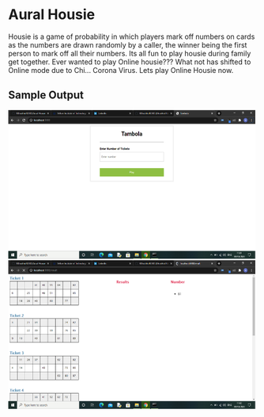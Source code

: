 # Aural Housie

Housie is a game of probability in which players mark off numbers on cards as the numbers are drawn randomly by a caller, the winner being the first person to mark off all their numbers. Its all fun to play housie during family get together. Ever wanted to play Online housie??? What not has shifted to Online mode due to Chi... Corona Virus. Lets play Online Housie now. 

## Sample Output

<img  height="300" width="500" alt="" src="https://github.com/KKhushhalR2405/Aural-Housie/blob/master/output/ss1.png" />

<br>
<img  height="300" width="500" alt="" src="https://github.com/KKhushhalR2405/Aural-Housie/blob/master/output/ss2.png" />
